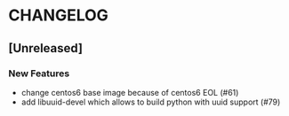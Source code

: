 # CHANGELOG

## [Unreleased]

### New Features

- change centos6 base image because of centos6 EOL (#61)
- add libuuid-devel which allows to build python with uuid support (#79)


